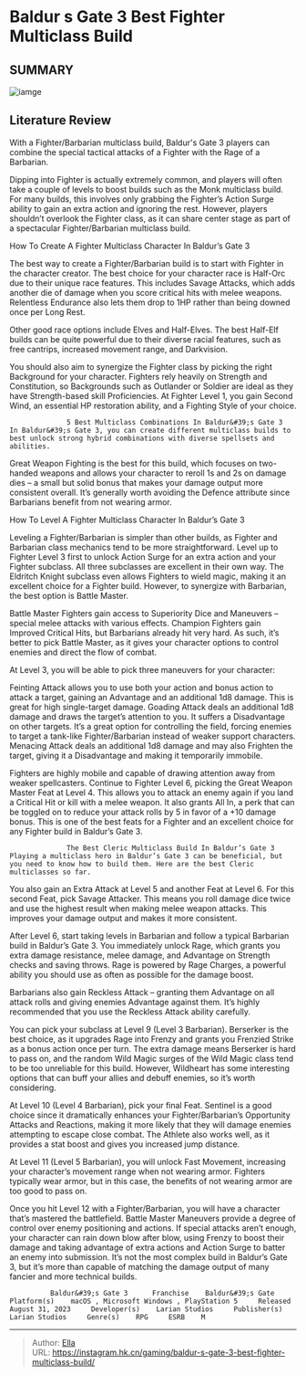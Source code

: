 # Baldur s Gate 3 Best Fighter Multiclass Build


## SUMMARY 

![iamge](https://static1.srcdn.com/wordpress/wp-content/uploads/2024/01/baldur-s-gate-3-fighters.jpg)

## Literature Review

With a Fighter/Barbarian multiclass build, Baldur&#39;s Gate 3 players can combine the special tactical attacks of a Fighter with the Rage of a Barbarian.





Dipping into Fighter is actually extremely common, and players will often take a couple of levels to boost builds such as the Monk multiclass build. For many builds, this involves only grabbing the Fighter’s Action Surge ability to gain an extra action and ignoring the rest. However, players shouldn’t overlook the Fighter class, as it can share center stage as part of a spectacular Fighter/Barbarian multiclass build.




  


 How To Create A Fighter Multiclass Character In Baldur’s Gate 3 
         

The best way to create a Fighter/Barbarian build is to start with Fighter in the character creator. The best choice for your character race is Half-Orc due to their unique race features. This includes Savage Attacks, which adds another die of damage when you score critical hits with melee weapons. Relentless Endurance also lets them drop to 1HP rather than being downed once per Long Rest.



Other good race options include Elves and Half-Elves. The best Half-Elf builds can be quite powerful due to their diverse racial features, such as free cantrips, increased movement range, and Darkvision.







You should also aim to synergize the Fighter class by picking the right Background for your character. Fighters rely heavily on Strength and Constitution, so Backgrounds such as Outlander or Soldier are ideal as they have Strength-based skill Proficiencies. At Fighter Level 1, you gain Second Wind, an essential HP restoration ability, and a Fighting Style of your choice. 

                  5 Best Multiclass Combinations In Baldur&#39;s Gate 3   In Baldur&#39;s Gate 3, you can create different multiclass builds to best unlock strong hybrid combinations with diverse spellsets and abilities.   

Great Weapon Fighting is the best for this build, which focuses on two-handed weapons and allows your character to reroll 1s and 2s on damage dies – a small but solid bonus that makes your damage output more consistent overall. It’s generally worth avoiding the Defence attribute since Barbarians benefit from not wearing armor.



 How To Level A Fighter Multiclass Character In Baldur’s Gate 3 
         




Leveling a Fighter/Barbarian is simpler than other builds, as Fighter and Barbarian class mechanics tend to be more straightforward. Level up to Fighter Level 3 first to unlock Action Surge for an extra action and your Fighter subclass. All three subclasses are excellent in their own way. The Eldritch Knight subclass even allows Fighters to wield magic, making it an excellent choice for a Fighter build. However, to synergize with Barbarian, the best option is Battle Master.

Battle Master Fighters gain access to Superiority Dice and Maneuvers – special melee attacks with various effects. Champion Fighters gain Improved Critical Hits, but Barbarians already hit very hard. As such, it’s better to pick Battle Master, as it gives your character options to control enemies and direct the flow of combat.

At Level 3, you will be able to pick three maneuvers for your character:

  Feinting Attack allows you to use both your action and bonus action to attack a target, gaining an Advantage and an additional 1d8 damage. This is great for high single-target damage.   Goading Attack deals an additional 1d8 damage and draws the target’s attention to you. It suffers a Disadvantage on other targets. It’s a great option for controlling the field, forcing enemies to target a tank-like Fighter/Barbarian instead of weaker support characters.   Menacing Attack deals an additional 1d8 damage and may also Frighten the target, giving it a Disadvantage and making it temporarily immobile.  




Fighters are highly mobile and capable of drawing attention away from weaker spellcasters. Continue to Fighter Level 6, picking the Great Weapon Master Feat at Level 4. This allows you to attack an enemy again if you land a Critical Hit or kill with a melee weapon. It also grants All In, a perk that can be toggled on to reduce your attack rolls by 5 in favor of a &#43;10 damage bonus. This is one of the best feats for a Fighter and an excellent choice for any Fighter build in Baldur’s Gate 3.

                  The Best Cleric Multiclass Build In Baldur’s Gate 3   Playing a multiclass hero in Baldur’s Gate 3 can be beneficial, but you need to know how to build them. Here are the best Cleric multiclasses so far.   

You also gain an Extra Attack at Level 5 and another Feat at Level 6. For this second Feat, pick Savage Attacker. This means you roll damage dice twice and use the highest result when making melee weapon attacks. This improves your damage output and makes it more consistent.




         

After Level 6, start taking levels in Barbarian and follow a typical Barbarian build in Baldur’s Gate 3. You immediately unlock Rage, which grants you extra damage resistance, melee damage, and Advantage on Strength checks and saving throws. Rage is powered by Rage Charges, a powerful ability you should use as often as possible for the damage boost.



Barbarians also gain Reckless Attack – granting them Advantage on all attack rolls and giving enemies Advantage against them. It’s highly recommended that you use the Reckless Attack ability carefully.




You can pick your subclass at Level 9 (Level 3 Barbarian). Berserker is the best choice, as it upgrades Rage into Frenzy and grants you Frenzied Strike as a bonus action once per turn. The extra damage means Berserker is hard to pass on, and the random Wild Magic surges of the Wild Magic class tend to be too unreliable for this build. However, Wildheart has some interesting options that can buff your allies and debuff enemies, so it’s worth considering.




At Level 10 (Level 4 Barbarian), pick your final Feat. Sentinel is a good choice since it dramatically enhances your Fighter/Barbarian’s Opportunity Attacks and Reactions, making it more likely that they will damage enemies attempting to escape close combat. The Athlete also works well, as it provides a stat boost and gives you increased jump distance.

At Level 11 (Level 5 Barbarian), you will unlock Fast Movement, increasing your character’s movement range when not wearing armor. Fighters typically wear armor, but in this case, the benefits of not wearing armor are too good to pass on.

Once you hit Level 12 with a Fighter/Barbarian, you will have a character that’s mastered the battlefield. Battle Master Maneuvers provide a degree of control over enemy positioning and actions. If special attacks aren’t enough, your character can rain down blow after blow, using Frenzy to boost their damage and taking advantage of extra actions and Action Surge to batter an enemy into submission. It’s not the most complex build in Baldur’s Gate 3, but it’s more than capable of matching the damage output of many fancier and more technical builds.




              Baldur&#39;s Gate 3      Franchise    Baldur&#39;s Gate     Platform(s)    macOS , Microsoft Windows , PlayStation 5     Released    August 31, 2023     Developer(s)    Larian Studios     Publisher(s)    Larian Studios     Genre(s)    RPG     ESRB    M      


---

> Author: [Ella](https://instagram.hk.cn/)  
> URL: https://instagram.hk.cn/gaming/baldur-s-gate-3-best-fighter-multiclass-build/  

